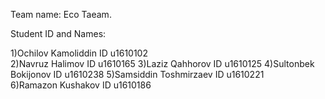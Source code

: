 Team name:
Eco Taeam.

Student ID and Names:

1)Ochilov Kamoliddin ID u1610102    
2)Navruz Halimov ID u1610165
3)Laziz Qahhorov ID u1610125
4)Sultonbek Bokijonov ID u1610238
5)Samsiddin Toshmirzaev ID u1610221   
6)Ramazon Kushakov ID u1610186
